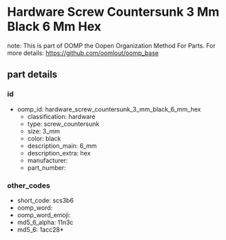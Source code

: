 # Hardware Screw Countersunk 3 Mm Black 6 Mm Hex  

note: This is part of OOMP the Oopen Organization Method For Parts. For more details: https://github.com/oomlout/oomp_base

##  part details





### id
* oomp_id: hardware_screw_countersunk_3_mm_black_6_mm_hex
  * classification: hardware
  * type: screw_countersunk
  * size: 3_mm
  * color: black
  * description_main: 6_mm
  * description_extra: hex
  * manufacturer: 
  * part_number: 

### other_codes
* short_code: scs3b6
* oomp_word: 
* oomp_word_emoji: 
* md5_6_alpha: 11n3c
* md5_6: 1acc28* 